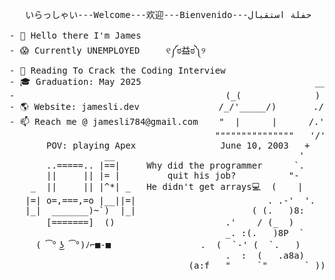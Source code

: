 

<!--
**skxvtchy/skxvtchy** is a ✨ _special_ ✨ repository because its `README.md` (this file) appears on your GitHub profile.
Here are some ideas to get you started:
-->
<pre>
                                                                   ,:
   いらっしゃい---Welcome---欢迎---Bienvenido---حفلة استقبال           ,' |
                                                                /   :           __,-~~/~    `---.    
- 👋 Hello there I'm James                                   --'   /           _/_,---(      ,    )          
- 😱 Currently UNEMPLOYED     ୧༼ಠ益ಠ༽୨                       \/ />/        __ /        <    /   )  \___
- 📰 Reading To Crack the Coding Interview                   / /_\--===;;;'====------------------===;;;===------ -
- 🎓 Graduation: May 2025                                 __/   /            \/  ~"~"~"~"~"~\~"~)~"/
-                                        (_(              ) '-. /            (_ (   \  (     >    \)
- 🌎 Website: jamesli.dev               /_/'_____/)       ./  :\              \_( _ <         >_>'
- 📫 Reach me @ jamesli784@gmail.com    "  |      |      /.' '                 ~ `-i' ::>|--"
                                       """""""""""""""   '/'     pls hire me         I;|.|.|
       POV: playing Apex                June 10, 2003   +      I have no cache      <|i::|i|`.        Pointer?
                  __                                   '                           (` ^'"`-' ")   I barely know her
       ..=====.. |==|     Why did the programmer      `.                  ,---.          U 
       ||     || |= |         quit his job?          "-                  ;     \         ;   
    _  ||     || |^*| _   He didn't get arrays💻  (    |            .==\""/==.  `-.___.-'      
   |=| o=,===,=o |__||=|                         . .-'  '.          ((+) .  .:)                 
   |_|  _______)~`)  |_|                      ( (.   )8:            |'.-(o)-.'|          Thanks For Visiting       
       [=======]  ()                     .'    / (_  )              \/  \_/  \/              ⊂(◉‿◉)つ
                                         _. :(.   )8P  `                            
     ( ͡° ͜ʖ ͡°)ﾉ⌐■-■                 .  (  `-' (  `.   )                    
                                         .  :  (   .a8a)                  
                                  (a:f   "     `"       ` ))
</pre>
